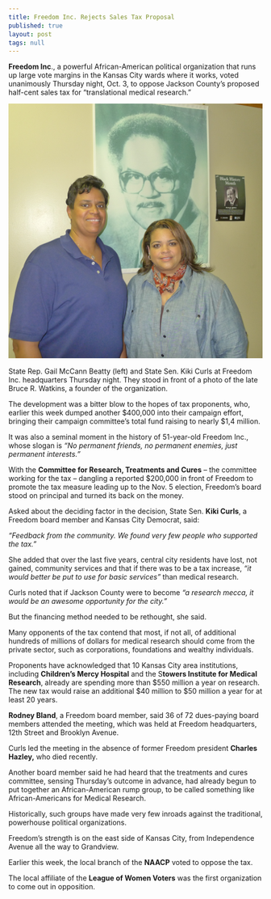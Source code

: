 ```yaml
---
title: Freedom Inc. Rejects Sales Tax Proposal
published: true
layout: post
tags: null
---
```


**Freedom Inc**., a powerful African-American political organization that runs up large vote margins in the Kansas City wards where it works, voted unanimously Thursday night, Oct. 3, to oppose Jackson County’s proposed half-cent sales tax for  “translational medical research.”

<img src="/img/FreedomIncBig.jpg" alt="Freedom Incorporated" class="img-responsive">
<p class="caption">State Rep. Gail McCann Beatty (left) and State Sen. Kiki Curls at Freedom Inc. headquarters Thursday night. They stood in front of a photo of the late Bruce R. Watkins, a founder of the organization.</p>

The development was a bitter blow to the hopes of tax proponents, who, earlier this week dumped another $400,000 into their campaign effort, bringing their campaign committee’s total fund raising to nearly $1,4 million.

It was also a seminal moment in the history of 51-year-old Freedom Inc., whose slogan is _“No permanent friends, no permanent enemies, just permanent interests.”_

With the **Committee for Research, Treatments and Cures** – the committee working for the tax – dangling a reported $200,000 in front of Freedom to promote the tax measure leading up to the Nov. 5 election, Freedom’s board stood on principal and turned its back on the money.

Asked about the deciding factor in the decision, State Sen. **Kiki Curls**, a Freedom board member and Kansas City Democrat, said:

_“Feedback from the community. We found very few people who supported the tax.”_

She added that over the last five years, central city residents have lost, not gained, community services and that if there was to be a tax increase, _“it would better be put to use for basic services”_ than medical research.

Curls noted that if Jackson County were to become _“a research mecca, it would be an awesome opportunity for the city.”_

But the financing method needed to be rethought, she said.

Many opponents of the tax contend that most, if not all, of additional hundreds of millions of dollars for medical research should come from the private sector, such as corporations, foundations and wealthy individuals.

Proponents have acknowledged that 10 Kansas City area institutions, including **Children’s Mercy Hospital** and the S**towers Institute for Medical Research**, already are spending more than $550 million a year on research. The new tax would raise an additional $40 million to $50 million a year for at least 20 years.       

**Rodney Bland**, a Freedom board member, said 36 of 72 dues-paying board members attended the meeting, which was held at Freedom headquarters, 12th Street and Brooklyn Avenue. 

Curls led the meeting in the absence of former Freedom president **Charles Hazley,** who died recently. 

Another board member said he had heard that the treatments and cures committee, sensing Thursday’s outcome in advance, had already begun to put together an African-American rump group, to be called something like African-Americans for Medical Research.

Historically, such groups have made very few inroads against the traditional, powerhouse political organizations. 

Freedom’s strength is on the east side of Kansas City, from Independence Avenue all the way to Grandview.

Earlier this week, the local branch of the **NAACP** voted to oppose the tax.

The local affiliate of the **League of Women Voters** was the first organization to come out in opposition.
